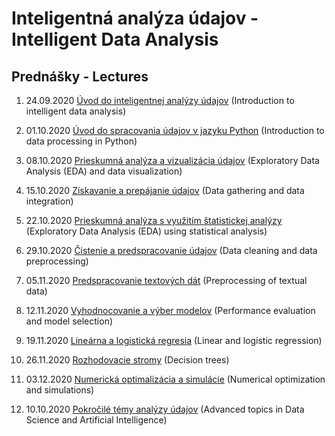 # Inteligentná analýza údajov - Intelligent Data Analysis
## Prednášky - Lectures

1. 24.09.2020 [Úvod do inteligentnej analýzy údajov](https://docs.google.com/presentation/d/1y-W6Ob27k5mHQTAYv5WpTh0mvr3itGlc6AKWfxilk6E/present#slide=id.g979e16bf5c_1_0) (Introduction to intelligent data analysis)

2. 01.10.2020 [Úvod do spracovania údajov v jazyku Python](https://docs.google.com/presentation/d/1p7AhpWEbXL39NVJqgpVW4_Hmcw-o0Sv9SJ6Scc9bzpk/present#slide=id.g97a2241edc_1_0) (Introduction to data processing in Python)

3. 08.10.2020 [Prieskumná analýza a vizualizácia údajov](https://docs.google.com/presentation/d/1gPvdBhNa9eOSf-4UmWbrq1tTE7YdomHaZlQ9lTZBMt0/present?usp=sharing) (Exploratory Data Analysis (EDA) and data visualization)

4. 15.10.2020 [Získavanie a prepájanie údajov](https://docs.google.com/presentation/d/1YhAR1yO0s_3r4PkfAlE5mRcUsipmjAWN77foZ07VJnE/present#slide=id.p) (Data gathering and data integration)

5. 22.10.2020 [Prieskumná analýza s využitím štatistickej analýzy](https://docs.google.com/presentation/d/1HO54c72EHcpQBIKXsMCCzAZlkYQKFM-TcIpgYWOmZQM/present?usp=sharing) (Exploratory Data Analysis (EDA) using statistical analysis)

6. 29.10.2020 [Čistenie a predspracovanie údajov](https://docs.google.com/presentation/d/1cfbf-hoOWshFUbNqiuOMhwL5OaZFUmNyGCB0ukVJv2w/present?usp=sharing) (Data cleaning and data preprocessing)

7. 05.11.2020 [Predspracovanie textových dát](https://docs.google.com/presentation/d/1Icrm8pmI3MIpSPYns2c4HZ9p_D7jJPlmBHerG8CvVZ0/present?usp=sharing) (Preprocessing of textual data)

8. 12.11.2020 [Vyhodnocovanie a výber modelov](https://docs.google.com/presentation/d/19szdcF51u2sTYQa_lYIrYu6YXiyXo_oXMfi-xV9JpQY/present?usp=sharing) (Performance evaluation and model selection)

9. 19.11.2020 [Lineárna a logistická regresia](https://docs.google.com/presentation/d/1tgSqGv8B0IHjI27WPDnB-Lt-io3d_dPNnIqTwIN-ptA/present?usp=sharing) (Linear and logistic regression)

10. 26.11.2020 [Rozhodovacie stromy](https://docs.google.com/presentation/d/1kPLo76xEQsuiA1IiHbP1bpGsGbC0rsfaURZ9CF8Ag_c/present?usp=sharing) (Decision trees)

11. 03.12.2020 [Numerická optimalizácia a simulácie](https://docs.google.com/presentation/d/1jitimlJn9b5xrJrK0Bvd8_jBBaYRxF_-hg5n1aiDTtk/present?usp=sharing) (Numerical optimization and simulations)

12. 10.10.2020 [Pokročilé témy analýzy údajov](https://docs.google.com/presentation/d/1rehxUK-fOXaUsgwsVug3u7zOmdyGKVWIRKp-ED8uk2A/present?usp=sharing) (Advanced topics in Data Science and Artificial Intelligence)
